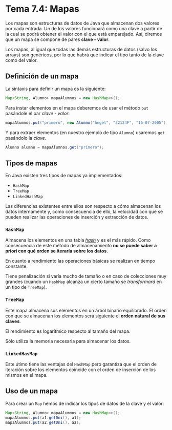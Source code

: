 # Tema 7.4: Mapas

Los mapas son estructuras de datos de Java que almacenan dos valores por cada entrada. Un de los valores funcionará como una clave a partir de la cual se podrá obtener el valor con el que está emparejado. Así, diremos que un mapa se compone de pares **clave - valor**.

Los mapas, al igual que todas las demás estructuras de datos (salvo los arrays) son genéricos, por lo que habrá que indicar el tipo tanto de la clave como del valor.

## Definición de un mapa

La sintaxis para definir un mapa es la siguiente:


```java
Map<String, Alumno> mapaAlumnos = new HashMap<>();
```

Para instar elementos en el mapa deberemos de usar el método `put` pasándole el par _clave - valor_:

```java
mapaAlumnos.put("primero", new Alumno("Ángel", "32124F", "16-07-2005"));
```

Y para extraer elementos (en nuestro ejemplo de tipo `Alumno`) usaremos `get` pasándolo la _clave_.

```java
Alumno alumno = mapaAlumnos.get("primero");
```

## Tipos de mapas

En Java existen tres tipos de mapas ya implementados:

* `HashMap`
* `TreeMap`
* `LinkedHashMap`

Las diferencias existentes entre ellos son respecto a cómo almacenan los datos internamente y, como consecuencia de ello, la velocidad con que se pueden realizar las operaciones de inserción y extracción de datos.

### `HashMap`

Almacena los elementos en una tabla [_hash_](https://en.wikipedia.org/wiki/Hash_table) y es el más rápido. Como consecuencia de este método de almacenamiento **no se puede saber a priori con qué orden se iteraría sobre los datos**.

En cuanto a rendimiento las operaciones básicas se realizan en tiempo constante.

Tiene penalización si varía mucho de tamaño o en caso de colecciones muy grandes (cuando un `HashMap` alcanza un cierto tamaño se _transformará_ en un tipo de `TreeMap`).

### `TreeMap`

Este mapa almacena sus elementos en un árbol binario equilibrado. El orden con que se almacenan los elementos será siguiente el **orden natural de sus claves**.

El rendimiento es logarítmico respecto al tamaño del mapa.

Sólo utiliza la memoria necesaria para almacenar los datos.

### `LinkedHasMap`

Este útimo tiene las ventajas del `HashMap` pero garantiza que el orden de iteración sobre los elementos coincide con el orden de inserción de los mismos en el mapa.

## Uso de un mapa

Para crear un `Map` hemos de indicar los tipos de datos de la clave y el valor:

```java
Map<String, Alumno> mapaAlumnos = new HashMap<>();
mapaAlumnos.put(a1.getDni(), a1);
mapaAlumnos.put(a2.getDni(), a2);
```